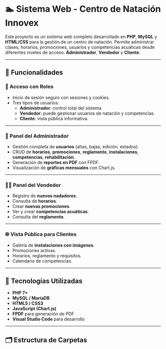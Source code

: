 # 🏊 Sistema Web - Centro de Natación Innovex

Este proyecto es un sistema web completo desarrollado en **PHP**, **MySQL** y **HTML/CSS** para la gestión de un centro de natación. Permite administrar clases, horarios, promociones, usuarios y competencias acuáticas desde diferentes niveles de acceso: **Administrador**, **Vendedor** y **Cliente**.

---

## 🎯 Funcionalidades

### 🔐 Acceso con Roles
- Inicio de sesión seguro con sesiones y cookies.
- Tres tipos de usuarios:
  - **Administrador**: control total del sistema.
  - **Vendedor**: puede gestionar usuarios de natación y competencias.
  - **Cliente**: vista pública informativa.

---

### 👤 Panel del Administrador
- Gestión completa de **usuarios** (altas, bajas, edición, estados).
- CRUD de **horarios**, **promociones**, **reglamento**, **instalaciones**, **competencias**, **rehabilitación**.
- Generación de **reportes en PDF** con FPDF.
- Visualización de **gráficas mensuales** con Chart.js.

---

### 🧑‍💼 Panel del Vendedor
- Registro de **nuevos nadadores**.
- Consulta de **horarios**.
- Crear **nuevas promociones**.
- Ver y crear **competencias acuáticas**.
- Consulta del **reglamento**.

---

### 🌐 Vista Pública para Clientes
- Galería de **instalaciones con imágenes**.
- Promociones activas.
- Horarios, reglamento y requisitos.
- Calendario de competencias.

---

## 🧰 Tecnologías Utilizadas

- **PHP 7+**
- **MySQL / MariaDB**
- **HTML5 / CSS3**
- **JavaScript (Chart.js)**
- **FPDF** para generación de PDF
- **Visual Studio Code** para desarrollo

---

## 🗂️ Estructura de Carpetas

